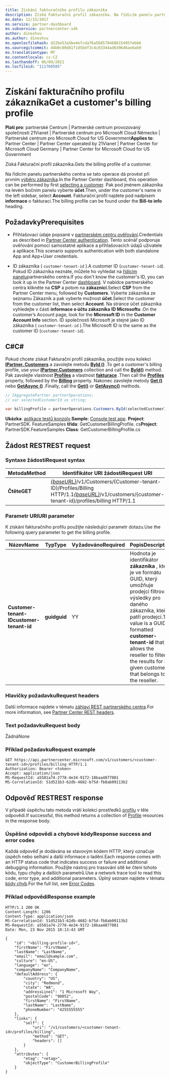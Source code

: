 ```yaml
---
title: Získání fakturačního profilu zákazníka
description: Získá Fakturační profil zákazníka. Na řídicím panelu partnerského centra se tato operace dá provést při prvním výběru zákazníka.
ms.date: 12/15/2017
ms.service: partner-dashboard
ms.subservice: partnercenter-sdk
author: dineshvu
ms.author: dineshvu
ms.openlocfilehash: d22be53a5be4efcda76a568578468615495febb6
ms.sourcegitcommit: d4b0c80d81f1d5bdf3c4c03344ad639646ae6ab9
ms.translationtype: MT
ms.contentlocale: cs-CZ
ms.lasthandoff: 06/09/2021
ms.locfileid: "111760585"
---
```

# <a name="get-a-customers-billing-profile"></a><span data-ttu-id="57b7a-104">Získání fakturačního profilu zákazníka</span><span class="sxs-lookup"><span data-stu-id="57b7a-104">Get a customer's billing profile</span></span>

<span data-ttu-id="57b7a-105">**Platí pro**: partnerské Centrum | Partnerské centrum provozovaný společností 21Vianet | Partnerské centrum pro Microsoft Cloud Německo | Partnerské centrum pro Microsoft Cloud for US Government</span><span class="sxs-lookup"><span data-stu-id="57b7a-105">**Applies to**: Partner Center | Partner Center operated by 21Vianet | Partner Center for Microsoft Cloud Germany | Partner Center for Microsoft Cloud for US Government</span></span>

<span data-ttu-id="57b7a-106">Získá Fakturační profil zákazníka.</span><span class="sxs-lookup"><span data-stu-id="57b7a-106">Gets the billing profile of a customer.</span></span>

<span data-ttu-id="57b7a-107">Na řídicím panelu partnerského centra se tato operace dá provést při prvním [výběru zákazníka](get-a-customer-by-name.md).</span><span class="sxs-lookup"><span data-stu-id="57b7a-107">In the Partner Center dashboard, this operation can be performed by first [selecting a customer](get-a-customer-by-name.md).</span></span> <span data-ttu-id="57b7a-108">Pak pod jménem zákazníka na levém bočním panelu vyberte **účet**.</span><span class="sxs-lookup"><span data-stu-id="57b7a-108">Then, under the customer's name in the left sidebar, select **Account**.</span></span> <span data-ttu-id="57b7a-109">Fakturační profil najdete pod nadpisem **informace** o fakturaci.</span><span class="sxs-lookup"><span data-stu-id="57b7a-109">The billing profile can be found under the **Bill-to info** heading.</span></span>

## <a name="prerequisites"></a><span data-ttu-id="57b7a-110">Požadavky</span><span class="sxs-lookup"><span data-stu-id="57b7a-110">Prerequisites</span></span>

- <span data-ttu-id="57b7a-111">Přihlašovací údaje popsané v [partnerském centru ověřování](partner-center-authentication.md).</span><span class="sxs-lookup"><span data-stu-id="57b7a-111">Credentials as described in [Partner Center authentication](partner-center-authentication.md).</span></span> <span data-ttu-id="57b7a-112">Tento scénář podporuje ověřování pomocí samostatné aplikace a přihlašovacích údajů uživatele a aplikace.</span><span class="sxs-lookup"><span data-stu-id="57b7a-112">This scenario supports authentication with both standalone App and App+User credentials.</span></span>

- <span data-ttu-id="57b7a-113">ID zákazníka ( `customer-tenant-id` ).</span><span class="sxs-lookup"><span data-stu-id="57b7a-113">A customer ID (`customer-tenant-id`).</span></span> <span data-ttu-id="57b7a-114">Pokud ID zákazníka neznáte, můžete ho vyhledat na [řídicím panelu](https://partner.microsoft.com/dashboard)partnerského centra.</span><span class="sxs-lookup"><span data-stu-id="57b7a-114">If you don't know the customer's ID, you can look it up in the Partner Center [dashboard](https://partner.microsoft.com/dashboard).</span></span> <span data-ttu-id="57b7a-115">V nabídce partnerského centra klikněte na **CSP** a potom na **zákazníci**.</span><span class="sxs-lookup"><span data-stu-id="57b7a-115">Select **CSP** from the Partner Center menu, followed by **Customers**.</span></span> <span data-ttu-id="57b7a-116">Vyberte zákazníka ze seznamu Zákazník a pak vyberte možnost **účet**.</span><span class="sxs-lookup"><span data-stu-id="57b7a-116">Select the customer from the customer list, then select **Account**.</span></span> <span data-ttu-id="57b7a-117">Na stránce účet zákazníka vyhledejte v části **informace o účtu zákazníka** **ID Microsoftu** .</span><span class="sxs-lookup"><span data-stu-id="57b7a-117">On the customer’s Account page, look for the **Microsoft ID** in the **Customer Account Info** section.</span></span> <span data-ttu-id="57b7a-118">ID společnosti Microsoft je stejné jako ID zákazníka ( `customer-tenant-id` ).</span><span class="sxs-lookup"><span data-stu-id="57b7a-118">The Microsoft ID is the same as the customer ID  (`customer-tenant-id`).</span></span>

## <a name="c"></a><span data-ttu-id="57b7a-119">C\#</span><span class="sxs-lookup"><span data-stu-id="57b7a-119">C\#</span></span>

<span data-ttu-id="57b7a-120">Pokud chcete získat Fakturační profil zákazníka, použijte svou kolekci [**IPartner. Customers**](/dotnet/api/microsoft.store.partnercenter.ipartner.customers) a zavolejte metodu [**ById ()**](/dotnet/api/microsoft.store.partnercenter.customers.icustomercollection.byid) .</span><span class="sxs-lookup"><span data-stu-id="57b7a-120">To get a customer's billing profile, use your [**IPartner.Customers**](/dotnet/api/microsoft.store.partnercenter.ipartner.customers) collection and call the [**ById()**](/dotnet/api/microsoft.store.partnercenter.customers.icustomercollection.byid) method.</span></span> <span data-ttu-id="57b7a-121">Pak zavolejte vlastnost [**Profiles**](/dotnet/api/microsoft.store.partnercenter.customers.icustomer.profiles) a vlastnost [**fakturace**](/dotnet/api/microsoft.store.partnercenter.customers.profiles.icustomerprofilecollection.billing) .</span><span class="sxs-lookup"><span data-stu-id="57b7a-121">Then call the [**Profiles**](/dotnet/api/microsoft.store.partnercenter.customers.icustomer.profiles) property, followed by the [**Billing**](/dotnet/api/microsoft.store.partnercenter.customers.profiles.icustomerprofilecollection.billing) property.</span></span> <span data-ttu-id="57b7a-122">Nakonec zavolejte metody [**Get ()**](/dotnet/api/microsoft.store.partnercenter.customers.profiles.icustomerreadonlyprofile-1.get) nebo [**GetAsync ()**](/dotnet/api/microsoft.store.partnercenter.customers.profiles.icustomerreadonlyprofile-1.getasync) .</span><span class="sxs-lookup"><span data-stu-id="57b7a-122">Finally, call the [**Get()**](/dotnet/api/microsoft.store.partnercenter.customers.profiles.icustomerreadonlyprofile-1.get) or [**GetAsync()**](/dotnet/api/microsoft.store.partnercenter.customers.profiles.icustomerreadonlyprofile-1.getasync) methods.</span></span>

``` csharp
// IAggregatePartner partnerOperations;
// var selectedCustomerId as string;

var billingProfile = partnerOperations.Customers.ById(selectedCustomerId).Profiles.Billing.Get();
```

<span data-ttu-id="57b7a-123">**Ukázka**: [aplikace testů konzoly](console-test-app.md).</span><span class="sxs-lookup"><span data-stu-id="57b7a-123">**Sample**: [Console test app](console-test-app.md).</span></span> <span data-ttu-id="57b7a-124">**Project**: PartnerSDK. FeatureSamples **třída**: GetCustomerBillingProfile. cs</span><span class="sxs-lookup"><span data-stu-id="57b7a-124">**Project**: PartnerSDK.FeatureSamples **Class**: GetCustomerBillingProfile.cs</span></span>

## <a name="rest-request"></a><span data-ttu-id="57b7a-125">Žádost REST</span><span class="sxs-lookup"><span data-stu-id="57b7a-125">REST request</span></span>

### <a name="request-syntax"></a><span data-ttu-id="57b7a-126">Syntaxe žádosti</span><span class="sxs-lookup"><span data-stu-id="57b7a-126">Request syntax</span></span>

| <span data-ttu-id="57b7a-127">Metoda</span><span class="sxs-lookup"><span data-stu-id="57b7a-127">Method</span></span>  | <span data-ttu-id="57b7a-128">Identifikátor URI žádosti</span><span class="sxs-lookup"><span data-stu-id="57b7a-128">Request URI</span></span>                                                                                             |
|---------|---------------------------------------------------------------------------------------------------------|
| <span data-ttu-id="57b7a-129">**Čtěte**</span><span class="sxs-lookup"><span data-stu-id="57b7a-129">**GET**</span></span> | <span data-ttu-id="57b7a-130">[*{baseURL}*](partner-center-rest-urls.md)/v1/Customers/{Customer-tenant-ID}/Profiles/Billing HTTP/1.1</span><span class="sxs-lookup"><span data-stu-id="57b7a-130">[*{baseURL}*](partner-center-rest-urls.md)/v1/customers/{customer-tenant-id}/profiles/billing HTTP/1.1</span></span> |

### <a name="uri-parameter"></a><span data-ttu-id="57b7a-131">Parametr URI</span><span class="sxs-lookup"><span data-stu-id="57b7a-131">URI parameter</span></span>

<span data-ttu-id="57b7a-132">K získání fakturačního profilu použijte následující parametr dotazu.</span><span class="sxs-lookup"><span data-stu-id="57b7a-132">Use the following query parameter to get the billing profile.</span></span>

| <span data-ttu-id="57b7a-133">Název</span><span class="sxs-lookup"><span data-stu-id="57b7a-133">Name</span></span>                   | <span data-ttu-id="57b7a-134">Typ</span><span class="sxs-lookup"><span data-stu-id="57b7a-134">Type</span></span>     | <span data-ttu-id="57b7a-135">Vyžadováno</span><span class="sxs-lookup"><span data-stu-id="57b7a-135">Required</span></span> | <span data-ttu-id="57b7a-136">Popis</span><span class="sxs-lookup"><span data-stu-id="57b7a-136">Description</span></span>                                                                                                                                            |
|------------------------|----------|----------|--------------------------------------------------------------------------------------------------------------------------------------------------------|
| <span data-ttu-id="57b7a-137">**Customer-tenant-ID**</span><span class="sxs-lookup"><span data-stu-id="57b7a-137">**customer-tenant-id**</span></span> | <span data-ttu-id="57b7a-138">**guid**</span><span class="sxs-lookup"><span data-stu-id="57b7a-138">**guid**</span></span> | <span data-ttu-id="57b7a-139">Y</span><span class="sxs-lookup"><span data-stu-id="57b7a-139">Y</span></span>        | <span data-ttu-id="57b7a-140">Hodnota je identifikátor **zákazníka** , který je ve formátu GUID, který umožňuje prodejci filtrovat výsledky pro daného zákazníka, kteří patří prodejci.</span><span class="sxs-lookup"><span data-stu-id="57b7a-140">The value is a GUID formatted **customer-tenant-id** that allows the reseller to filter the results for a given customer that belongs to the reseller.</span></span> |

### <a name="request-headers"></a><span data-ttu-id="57b7a-141">Hlavičky požadavku</span><span class="sxs-lookup"><span data-stu-id="57b7a-141">Request headers</span></span>

<span data-ttu-id="57b7a-142">Další informace najdete v tématu [záhlaví REST partnerského centra](headers.md).</span><span class="sxs-lookup"><span data-stu-id="57b7a-142">For more information, see [Partner Center REST headers](headers.md).</span></span>

### <a name="request-body"></a><span data-ttu-id="57b7a-143">Text požadavku</span><span class="sxs-lookup"><span data-stu-id="57b7a-143">Request body</span></span>

<span data-ttu-id="57b7a-144">Žádná</span><span class="sxs-lookup"><span data-stu-id="57b7a-144">None</span></span>

### <a name="request-example"></a><span data-ttu-id="57b7a-145">Příklad požadavku</span><span class="sxs-lookup"><span data-stu-id="57b7a-145">Request example</span></span>

```http
GET https://api.partnercenter.microsoft.com/v1/customers/<customer-tenant-id>/profiles/billing HTTP/1.1
Authorization: Bearer <token>
Accept: application/json
MS-RequestId: a5581a74-2778-4e34-9172-18baa4877081
MS-CorrelationId: 51d521b3-62db-4682-b75d-fb8ab09113b2
```

## <a name="rest-response"></a><span data-ttu-id="57b7a-146">Odpověď REST</span><span class="sxs-lookup"><span data-stu-id="57b7a-146">REST response</span></span>

<span data-ttu-id="57b7a-147">V případě úspěchu tato metoda vrátí kolekci prostředků [profilu](profile-resources.md) v těle odpovědi.</span><span class="sxs-lookup"><span data-stu-id="57b7a-147">If successful, this method returns a collection of [Profile](profile-resources.md) resources in the response body.</span></span>

### <a name="response-success-and-error-codes"></a><span data-ttu-id="57b7a-148">Úspěšné odpovědi a chybové kódy</span><span class="sxs-lookup"><span data-stu-id="57b7a-148">Response success and error codes</span></span>

<span data-ttu-id="57b7a-149">Každá odpověď je dodávána se stavovým kódem HTTP, který označuje úspěch nebo selhání a další informace o ladění.</span><span class="sxs-lookup"><span data-stu-id="57b7a-149">Each response comes with an HTTP status code that indicates success or failure and additional debugging information.</span></span> <span data-ttu-id="57b7a-150">Použijte nástroj pro trasování sítě ke čtení tohoto kódu, typu chyby a dalších parametrů.</span><span class="sxs-lookup"><span data-stu-id="57b7a-150">Use a network trace tool to read this code, error type, and additional parameters.</span></span> <span data-ttu-id="57b7a-151">Úplný seznam najdete v tématu [kódy chyb](error-codes.md).</span><span class="sxs-lookup"><span data-stu-id="57b7a-151">For the full list, see [Error Codes](error-codes.md).</span></span>

### <a name="response-example"></a><span data-ttu-id="57b7a-152">Příklad odpovědi</span><span class="sxs-lookup"><span data-stu-id="57b7a-152">Response example</span></span>

```http
HTTP/1.1 200 OK
Content-Length: 1206
Content-Type: application/json
MS-CorrelationId: 51d521b3-62db-4682-b75d-fb8ab09113b2
MS-RequestId: a5581a74-2778-4e34-9172-18baa4877081
Date: Mon, 23 Nov 2015 18:13:43 GMT

{
    "id": "<billing-profile-id>",
    "firstName": "FirstName",
    "lastName": "LastName",
    "email": "email@sample.com",
    "culture": "en-US",
    "language": "en",
    "companyName": "CompanyName",
    "defaultAddress": {
        "country": "US",
        "city": "Redmond",
        "state": "WA",
        "addressLine1": "1 Microsoft Way",
        "postalCode": "98052",
        "firstName": "FirstName",
        "lastName": "LastName",
        "phoneNumber": "4255555555"
    },
    "links": {
        "self": {
            "uri": "/v1/customers/<customer-tenant-id>/profiles/billing",
            "method": "GET",
            "headers": []
        }
    },
    "attributes": {
        "etag": "<etag>",
        "objectType": "CustomerBillingProfile"
    }
}
```
